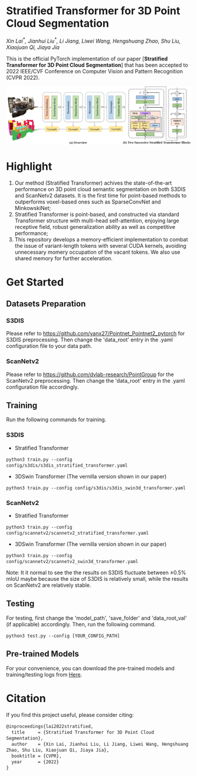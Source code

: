 # Stratified Transformer for 3D Point Cloud Segmentation
*Xin Lai<sup>\*</sup>, Jianhui Liu<sup>\*</sup>, Li Jiang, Liwei Wang, Hengshuang Zhao, Shu Liu, Xiaojuan Qi, Jiaya Jia*

This is the official PyTorch implementation of our paper [**Stratified Transformer for 3D Point Cloud Segmentation**] that has been accepted to 2022 IEEE/CVF Conference on Computer Vision and Pattern Recognition (CVPR 2022).

<div align="center">
  <img src="figs/fig.jpg"/>
</div>

# Highlight 
1. Our method (Stratified Transformer) achives the state-of-the-art performance on 3D point cloud semantic segmentation on both S3DIS and ScanNetv2 datasets. It is the first time for point-based methods to outperforms voxel-based ones such as SparseConvNet and MinkowskiNet;
2. Stratified Transformer is point-based, and constructed via standard Transformer structure with multi-head self-attention, enjoying large receptive field, robust generalization ability as well as competitive performance;
3. This repository develops a memory-efficient implementation to combat the issue of variant-length tokens with several CUDA kernels, avoiding unnecessary momery occupation of the vacant tokens. We also use shared memory for further acceleration.

# Get Started

## Datasets Preparation

### S3DIS
Please refer to https://github.com/yanx27/Pointnet_Pointnet2_pytorch for S3DIS preprocessing. Then change the 'data_root' entry in the .yaml configuration file to your data path.

### ScanNetv2
Please refer to https://github.com/dvlab-research/PointGroup for the ScanNetv2 preprocessing. Then change the 'data_root' entry in the .yaml configuration file accordingly.

## Training
Run the following commands for training.

### S3DIS
- Stratified Transformer
```
python3 train.py --config config/s3dis/s3dis_stratified_transformer.yaml
```

- 3DSwin Transformer (The vernilla version shown in our paper)
```
python3 train.py --config config/s3dis/s3dis_swin3d_transformer.yaml
```

### ScanNetv2
- Stratified Transformer
```
python3 train.py --config config/scannetv2/scannetv2_stratified_transformer.yaml
```

- 3DSwin Transformer (The vernilla version shown in our paper)
```
python3 train.py --config config/scannetv2/scannetv2_swin3d_transformer.yaml
```

Note: It it normal to see the the results on S3DIS fluctuate between $\pm 0.5\%$ mIoU maybe because the size of S3DIS is relatively small, while the results on ScanNetv2 are relatively stable.

## Testing
For testing, first change the 'model_path', 'save_folder' and 'data_root_val' (if applicable) accordingly. Then, run the following command.
```
python3 test.py --config [YOUR_CONFIG_PATH]
```

## Pre-trained Models

For your convenience, you can download the pre-trained models and training/testing logs from [Here](https://mycuhk-my.sharepoint.com/:f:/g/personal/1155154502_link_cuhk_edu_hk/EihXWr_HEnJIvR_M0_YRbSgBV-6VEIhmbOA9TMyCmKH35Q?e=hLAPNi).


# Citation
If you find this project useful, please consider citing:

```
@inproceedings{lai2022stratified,
  title     = {Stratified Transformer for 3D Point Cloud Segmentation},
  author    = {Xin Lai, Jianhui Liu, Li Jiang, Liwei Wang, Hengshuang Zhao, Shu Liu, Xiaojuan Qi, Jiaya Jia},
  booktitle = {CVPR},
  year      = {2022}
}
```
